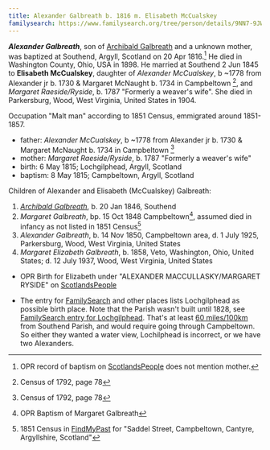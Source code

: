```yaml
---
title: Alexander Galbreath b. 1816 m. Elisabeth McCualskey
familysearch: https://www.familysearch.org/tree/person/details/9NN7-9JW
---
```

***Alexander Galbreath***, son of  [Archibald Galbreath](galbreath-archibald-unknown.md) and a unknown mother, was baptized at Southend, Argyll, Scotland on 20 Apr 1816.[^birth] He died in Washington County, Ohio, USA in 1898.  He married at Southend 2 Jun 1845 to **Elisabeth McCualskey**, daughter of *Alexander McCualskey*, b ~1778 from Alexander jr b. 1730 & Margaret McNaught b. 1734 in Campbeltown  [^1792], and *Margaret Raeside/Ryside*, b. 1787 "Formerly a weaver's wife".  She died in  Parkersburg, Wood, West Virginia, United States in 1904.

Occupation "Malt man" according to 1851 Census, emmigrated around 1851-1857. 

- father: *Alexander McCualskey*, b ~1778 from Alexander jr b. 1730 & Margaret McNaught b. 1734 in Campbeltown  [^1792]
- mother: *Margaret Raeside/Ryside*, b. 1787 "Formerly a weaver's wife"
- birth: 6 May 1815; Lochgilphead, Argyll, Scotland
- baptism: 8 May 1815;  Campbeltown, Argyll, Scotland

Children of Alexander and Elisabeth (McCualskey) Galbreath:

1. *[Archibald Galbreath](galbreath-archibald-1846.md)*, b. 20 Jan 1846, Southend
2. *Margaret Galbreath*, bp. 15 Oct 1848 Campbeltown[^margaret1], assumed died in infancy as not listed in 1851 Census[^census1851]
3. *Alexander Galbreath*, b. 14 Nov 1850, Campbeltown area, d. 1 July 1925, Parkersburg, Wood, West Virginia, United States
4. *Margaret Elizabeth Galbreath*, b. 1858, Veto, Washington, Ohio, United States; d. 12 July 1937, Wood, West Virginia, United States

- OPR Birth for Elizabeth  under "ALEXANDER MACCULLASKY/MARGARET RYSIDE" on [ScotlandsPeople](https://www.scotlandspeople.gov.uk/record-results?search_type=people&event=%28B%20OR%20C%20OR%20S%29&record_type%5B0%5D=opr_births&church_type=Old%20Parish%20Registers&dl_cat=church&dl_rec=church-births-baptisms&surname=MACCULLASKY&surname_so=soundex&forename=ELIZABETH&forename_so=syn&sex=F&from_year=1815&to_year=1815&parent_names=MACCULLASKY&parent_names_so=exact&parent_name_two=RYSIDE&parent_name_two_so=exact&county=ARGYLL&record=Church%20of%20Scotland%20%28old%20parish%20registers%29%20Roman%20Catholic%20Church%20Other%20churches&rd_real_name%5B0%5D=CAMPBELTOWN%20%28LANDWARD%29%20OR%20CAMPBELTOWN%20%28BURGH%29%20OR%20CAMPBELTOWN&rd_display_name%5B0%5D=CAMPBELTOWN%20%28LANDWARD%29%7CCAMPBELTOWN%20%28BURGH%29%7CCAMPBELTOWN_CAMPBELTOWN&rd_label%5B0%5D=CAMPBELTOWN&rd_name%5B0%5D=CAMPBELTOWN%20%2ALANDWARD%2A%20OR%20CAMPBELTOWN%20%2ABURGH%2A%20OR%20CAMPBELTOWN)

- The entry for [FamilySearch](https://www.familysearch.org/tree/person/details/9NN7-9JW) and other places lists Lochgilphead as possible birth place.  Note that the Parish wasn't built until 1828, see [FamilySearch entry for Lochgilphead](https://www.familysearch.org/wiki/en/Lochgilphead,_Argyllshire,_Scotland_Genealogy).  That's at least [60 miles/100km](https://goo.gl/maps/g6foj1kRxvH4bXz39) from Southend Parish, and would require going through Campbeltown.  So either they wanted a water view, Lochilphead is incorrect, or we have two Alexanders.

[^census1851]: 1851 Census in [FindMyPast](https://www.findmypast.com/transcript?id=GBC%2F1851%2F0019255793) for "Saddel Street, Campbeltown, Cantyre, Argyllshire, Scotland"

[^birth]: OPR record of baptism on [ScotlandsPeople](https://www.scotlandspeople.gov.uk/view-image/nrs_opr_records/2357208?image=102) does not mention mother.

[^marriage]: OPR Marriage on [ScotlandsPeople](https://www.scotlandspeople.gov.uk/record-results?search_type=People&surname=MCCUALSKEY&forename=ELISABETH&forename_so=starts&from_year=&to_year=&surname_so=exact&church_type=Old%20Parish%20Registers&event=M&record_type[0]=opr_marriages)

[^1792]: Census of 1792, page 78

[^margaret1]: OPR Baptism of Margaret Galbreath
